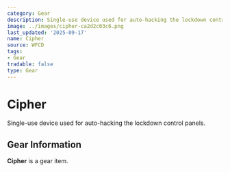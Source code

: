```yaml
---
category: Gear
description: Single-use device used for auto-hacking the lockdown control panels.
image: ../images/cipher-ca2d2c03c6.png
last_updated: '2025-09-17'
name: Cipher
source: WFCD
tags:
- Gear
tradable: false
type: Gear
---
```


# Cipher

Single-use device used for auto-hacking the lockdown control panels.

## Gear Information

**Cipher** is a gear item.


